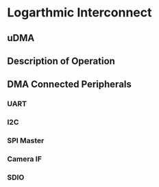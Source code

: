 # Logarthmic Interconnect
## uDMA
## Description of Operation
## DMA Connected Peripherals
### UART
### I2C
### SPI Master
### Camera IF
### SDIO
